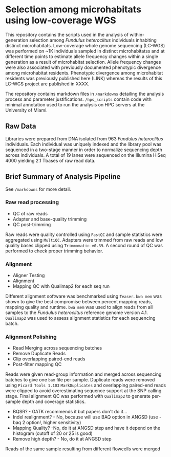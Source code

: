 # Selection among microhabitats using low-coverage WGS

This repository contains the scripts used in the analysis of within-generation selection among *Fundulus heteroclitus* individuals inhabiting distinct microhabitats. Low-coverage whole genome sequencing (LC-WGS) was performed on ~1K individuals sampled in distinct microhabitatss and at different time points to estimate allele frequency changes within a single generation as a result of microhabitat selection. Allele frequency changes were also associated with previously documented phenotypic divergence among microhabitat residents. Phenotypic divergence among microhabitat residents was previously published here (LINK) whereas the results of this LC-WGS project are published in XXXX.

The repository contains markdown files in `/markdowns` detailing the analysis process and parameter justifications. `/hps_scripts` contain code with minimal annotation used to run the analysis on HPC servers at the University of Miami.

## Raw Data

Libraries were prepared from DNA isolated from 963 *Fundulus heteroclitus* individuals. Each individual was uniquely indexed and the library pool was sequenced in a two-stage manner in order to normalize sequencing depth across individuals. A total of 19 lanes were sequenced on the Illumina HiSeq 4000 yielding 2.1 Tbases of raw read data.

## Brief Summary of Analysis Pipeline

See `/markdowns` for more detail.

### Raw read processing

* QC of raw reads
* Adapter and base-quality trimming
* QC post-trimming

Raw reads were quality controlled using `FastQC` and sample statistics were aggregated using `MultiQC`.
Adapters were trimmed from raw reads and low quality bases clipped using `Trimmomatic-v0.39`.
A second round of QC was performed to check proper trimming behavior.

### Alignment

* Aligner Testing
* Alignment
* Mapping QC with Qualimap2 for each seq run

Different alignment software was benchmarked using `Teaser`. `bwa mem` was shown to give the best compromise between percent mapping reads, mapping quality and runtime.
`bwa mem` was used to align reads from all samples to the *Fundulus heteroclitus* reference genome version 4.1.
`Qualimap2` was used to assess alignment statistics for each sequencing batch.

### Alignment Polishing

* Read Merging across sequencing batches
* Remove Duplicate Reads
* Clip overlapping paired-end reads
* Post-filter mapping QC

Reads were given read-group information and merged across sequencing batches to give one `bam` file per sample.
Duplicate reads were removed using `Picard Tools 1.103` `MarkDuplicates` and overlapping paired-end reads were clipped to avoid overestimating sequence support at the SNP calling stage.
Final alignment QC was performed with `Qualimap2` to generate per-sample depth and coverage statistics.


* BQSR? - GATK recommends it but papers don't do it...
* Indel realignment? - No, because will use BAQ option in ANGSD (use -baq 2 option!, higher sensitivity)
* Mapping Quality? -No, do it at ANGSD step and have it depend on the histogram (cutoff of 20 or 25 is good)
* Remove high depth? - No, do it at ANGSD step

Reads of the same sample resulting from different flowcells were merged

